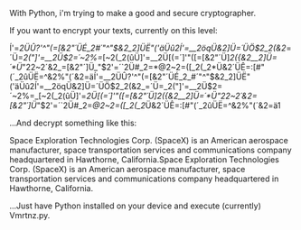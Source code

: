 With Python, i'm trying to make a good and secure cryptographer.

If you want to encrypt your texts, currently on this level:

Í'=__2ÜÛ?'^"(=[&2"´ÜÉ_2_#´"^"$&2_2]ÜË"('äÜû2Í'=__2öqÜ&2]Ü=´ÜÖ$2_2(&2_=´Ü=_2("]'=__2Ü$2=´~2%=_[~2(_2(ûÜ]'=__2Ü[(=´]'"([=[&2"´Ü]_2({&2__2]Ü=´*Ü_"$2$2~2´&2_=[&2"´]Ü_"$2'=´`2Ü#_2=*@2~2=([_2(_2*Ü&2´ÜÊ=:[#"(´_2ûÜË=^&2%"(´&2=äÍ'=__2ÜÛ?'^"(=[&2"´ÜÉ_2_#´"^"$&2_2]ÜË"('äÜû2Í'=__2öqÜ&2]Ü=´ÜÖ$2_2(&2_=´Ü=_2("]'=__2Ü$2=´~2%=_[~2(_2(ûÜ]'=__2Ü[(=´]'"([=[&2"´Ü]_2({&2__2]Ü=´*Ü_"$2$2~2´&2_=[&2"´]Ü_"$2'=´`2Ü#_2=*@2~2=([_2(_2*Ü&2´ÜÊ=:[#"(´_2ûÜË=^&2%"(´&2=ä1

...And decrypt something like this:

Space Exploration Technologies Corp. (SpaceX) is an American aerospace manufacturer, space transportation services and communications company headquartered in Hawthorne, California.Space Exploration Technologies Corp. (SpaceX) is an American aerospace manufacturer, space transportation services and communications company headquartered in Hawthorne, California.

...Just have Python installed on your device and execute (currently) Vmrtnz.py.
